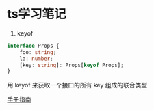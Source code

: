 # ts学习笔记
1. keyof

```ts
interface Props {
    foo: string;
    la: number;
    [key: string]: Props[keyof Props];
}
```
用 keyof 来获取一个接口的所有 key 组成的联合类型

[手册指南](https://www.tslang.cn/docs/handbook/advanced-types.html)